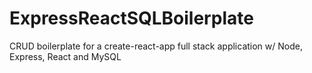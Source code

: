 # ExpressReactSQLBoilerplate
CRUD boilerplate for a create-react-app full stack application w/ Node, Express, React and MySQL
